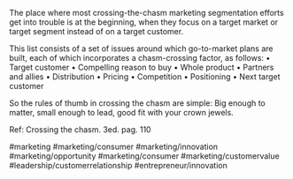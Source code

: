 The place where most crossing-the-chasm marketing segmentation efforts get into trouble is at the beginning, when they focus on a target market or target segment instead of on a target customer.

This list consists of a set of issues around which go-to-market plans are built, each of which incorporates a chasm-crossing factor, as follows:
• Target customer
• Compelling reason to buy
• Whole product
• Partners and allies
• Distribution
• Pricing
• Competition
• Positioning
• Next target customer

So the rules of thumb in crossing the chasm are simple: Big enough to matter, small enough to lead, good fit with your crown jewels.

Ref: Crossing the chasm. 3ed. pag. 110

#marketing #marketing/consumer #marketing/innovation #marketing/opportunity #marketing/consumer #marketing/customervalue #leadership/customerrelationship #entrepreneur/innovation 
